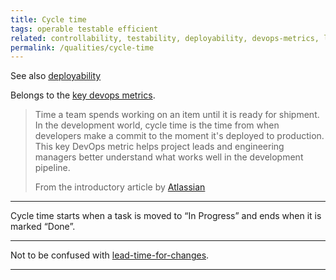 ```yaml
---
title: Cycle time
tags: operable testable efficient
related: controllability, testability, deployability, devops-metrics, lead-time-for-changes
permalink: /qualities/cycle-time
---
```


See also [deployability](/qualities/deployability)

Belongs to the [key devops metrics](/qualities/devops-metrics).

>Time a team spends working on an item until it is ready for shipment. 
>In the development world, cycle time is the time from when developers make a commit to the moment it's deployed to production. 
>This key DevOps metric helps project leads and engineering managers better understand what works well in the development pipeline. 
>
>From the introductory article by [Atlassian](https://www.atlassian.com/devops/frameworks/devops-metrics)

<hr class="with-no-margin"/>

Cycle time starts when a task is moved to “In Progress” and ends when it is marked “Done”.

<hr class="with-no-margin"/>

Not to be confused with [lead-time-for-changes](qualities/lead-time-for-changes).

<hr class="with-no-margin"/>


